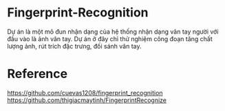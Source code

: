 # Fingerprint-Recognition
Dự án là một mô đun nhận dạng của hệ thống nhận dạng vân tay người với đầu vào là ảnh vân tay.
Dự án ở đây chỉ thử nghiệm công đoạn tăng chất lượng ảnh, rút trích đặc trưng, đối sánh vân tay.
# Reference
https://github.com/cuevas1208/fingerprint_recognition
https://github.com/thigiacmaytinh/FingerprintRecognize
